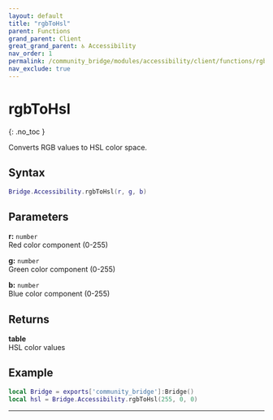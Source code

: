 ```yaml
---
layout: default
title: "rgbToHsl"
parent: Functions
grand_parent: Client
great_grand_parent: ♿ Accessibility
nav_order: 1
permalink: /community_bridge/modules/accessibility/client/functions/rgbToHsl/
nav_exclude: true
---
```


# rgbToHsl
{: .no_toc }

Converts RGB values to HSL color space.

## Syntax

```lua
Bridge.Accessibility.rgbToHsl(r, g, b)
```

## Parameters

**r:** `number`  
Red color component (0-255)

**g:** `number`  
Green color component (0-255)

**b:** `number`  
Blue color component (0-255)

## Returns

**table**  
HSL color values

## Example

```lua
local Bridge = exports['community_bridge']:Bridge()
local hsl = Bridge.Accessibility.rgbToHsl(255, 0, 0)
```

---